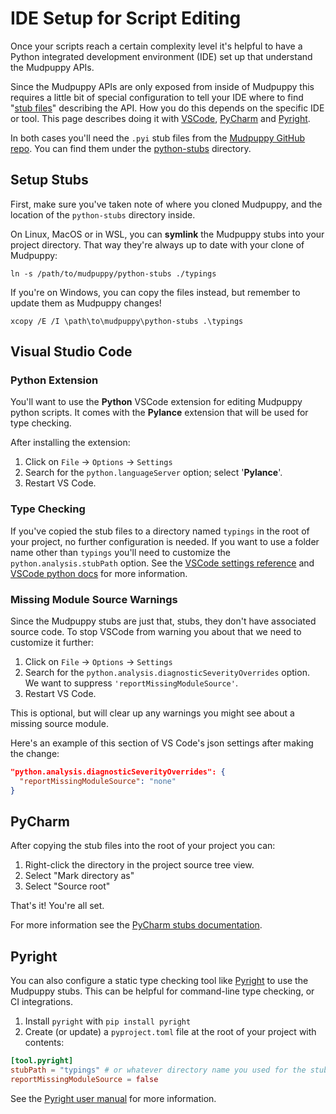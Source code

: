 # IDE Setup for Script Editing

Once your scripts reach a certain complexity level it's helpful to have a Python
integrated development environment (IDE) set up that understand the Mudpuppy
APIs.

Since the Mudpuppy APIs are only exposed from inside of Mudpuppy this requires
a little bit of special configuration to tell your IDE where to find "[stub
files]" describing the API. How you do this depends on the specific IDE or
tool. This page describes doing it with [VSCode], [PyCharm] and [Pyright].

In both cases you'll need the `.pyi` stub files from the [Mudpuppy GitHub
repo]. You can find them under the [python-stubs] directory.

[stub files]: <https://mypy.readthedocs.io/en/stable/stubs.html>
[VSCode]: https://code.visualstudio.com/
[PyCharm]: https://www.jetbrains.com/pycharm/
[Pyright]: https://github.com/microsoft/pyright
[Mudpuppy GitHub repo]: https://github.com/mudpuppy-rs/mudpuppy
[python-stubs]: https://github.com/mudpuppy-rs/mudpuppy/tree/main/python-stubs

## Setup Stubs

First, make sure you've taken note of where you cloned Mudpuppy, and the
location of the `python-stubs` directory inside.

On Linux, MacOS or in WSL, you can **symlink** the Mudpuppy stubs into your
project directory. That way they're always up to date with your clone of
Mudpuppy:

```
ln -s /path/to/mudpuppy/python-stubs ./typings
```

If you're on Windows, you can copy the files instead, but remember to update
them as Mudpuppy changes!

```
xcopy /E /I \path\to\mudpuppy\python-stubs .\typings
```

## Visual Studio Code

### Python Extension

You'll want to use the **Python** VSCode extension for editing Mudpuppy python
scripts. It comes with the **Pylance** extension that will be used for
type checking.

After installing the extension:

1. Click on `File` -> `Options` -> `Settings`
2. Search for the `python.languageServer` option; select '**Pylance**'.
3. Restart VS Code.

### Type Checking

If you've copied the stub files to a directory named `typings` in the root of
your project, no further configuration is needed. If you want to use a folder
name other than `typings` you'll need to customize the
`python.analysis.stubPath` option. See the [VSCode settings reference] and
[VSCode python docs] for more information.

[VSCode python docs]: https://code.visualstudio.com/docs/languages/python

[VSCode settings reference]: https://code.visualstudio.com/docs/python/settings-reference

### Missing Module Source Warnings

Since the Mudpuppy stubs are just that, stubs, they don't have associated source
code. To stop VSCode from warning you about that we need to customize it
further:

1. Click on `File` -> `Options` -> `Settings`
2. Search for the `python.analysis.diagnosticSeverityOverrides` option. We want
   to suppress `'reportMissingModuleSource'`.
3. Restart VS Code.

This is optional, but will clear up any warnings you might see about a missing
source module.

Here's an example of this section of VS Code's json settings after making the
change:

```json
"python.analysis.diagnosticSeverityOverrides": {
  "reportMissingModuleSource": "none"
}
```

## PyCharm

After copying the stub files into the root of your project you can:

1. Right-click the directory in the project source tree view.
2. Select "Mark directory as"
3. Select "Source root"

That's it! You're all set.

For more information see the [PyCharm stubs documentation].

[PyCharm stubs documentation]: https://www.jetbrains.com/help/pycharm/stubs.html

## Pyright

You can also configure a static type checking tool like [Pyright] to use the
Mudpuppy stubs. This can be helpful for command-line type checking, or CI
integrations.

1. Install `pyright` with `pip install pyright`
2. Create (or update) a `pyproject.toml` file at the root of your project with
   contents:
```toml
[tool.pyright]
stubPath = "typings" # or whatever directory name you used for the stubs
reportMissingModuleSource = false
```

See the [Pyright user manual] for more information.

[Pyright user manual]: https://microsoft.github.io/pyright/
